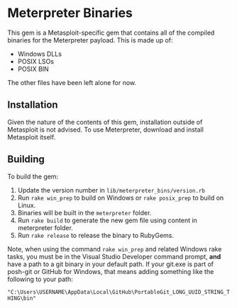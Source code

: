 # Meterpreter Binaries

This gem is a Metasploit-specific gem that contains all of the
compiled binaries for the Meterpreter payload. This is made up of:

* Windows DLLs
* POSIX LSOs
* POSIX BIN

The other files have been left alone for now.

## Installation

Given the nature of the contents of this gem, installation
outside of Metasploit is not advised. To use Meterpreter,
download and install Metasploit itself.

## Building

To build the gem:

1. Update the version number in `lib/meterpreter_bins/version.rb`
1. Run `rake win_prep` to build on Windows or `rake posix_prep` to build
   on Linux.
1. Binaries will be built in the `meterpreter` folder.
1. Run `rake build` to generate the new gem file using content in
   meterpreter folder.
1. Run `rake release` to release the binary to RubyGems.

Note, when using the command `rake win_prep` and related Windows rake
tasks, you must be in the Visual Studio Developer command prompt,
**and** have a path to a git binary in your default path. If your
git.exe is part of posh-git or GitHub for Windows, that means adding
something like the following to your path:

`"C:\Users\USERNAME\AppData\Local\GitHub\PortableGit_LONG_UUID_STRING_THING\bin"`


